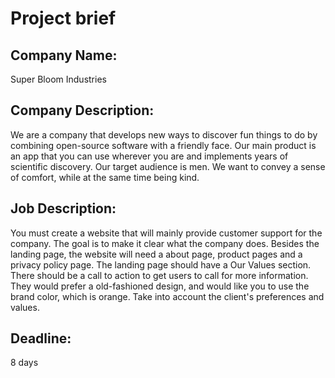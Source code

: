 # Project brief
## Company Name:
Super Bloom Industries

## Company Description:
We are a company that develops new ways to discover fun things to do by combining open-source software with a friendly face. Our main product is an app that you can use wherever you are and implements years of scientific discovery. Our target audience is men. We want to convey a sense of comfort, while at the same time being kind.

## Job Description:
You must create a website that will mainly provide customer support for the company. The goal is to make it clear what the company does. Besides the landing page, the website will need a about page, product pages and a privacy policy page. The landing page should have a Our Values section. There should be a call to action to get users to call for more information. They would prefer a old-fashioned design, and would like you to use the brand color, which is orange. Take into account the client's preferences and values.

## Deadline:
8 days